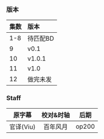 ### 版本
| 集数 | 版本 |
| :- | :- |
| 1-8 | 待匹配BD |
| 9   | v0.1 |
| 10  | v1.0.1 |
| 11  | v1.0 |
| 12  | 做完未发 |

### Staff
| 原字幕 | 校对&时轴 | 后期 |
| :-: | :-: | :-: |
| 官译(Viu) | 百年风月 | op200 |
